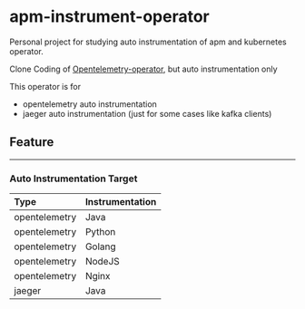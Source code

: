 # apm-instrument-operator

Personal project for studying auto instrumentation of apm and kubernetes operator.

Clone Coding of [Opentelemetry-operator](https://github.com/open-telemetry/opentelemetry-operator),
but auto instrumentation only

This operator is for
- opentelemetry auto instrumentation
- jaeger auto instrumentation (just for some cases like kafka clients)

## Feature

---

### Auto Instrumentation Target

| Type          | Instrumentation |
|:--------------|:----------------|
| opentelemetry | Java            |
| opentelemetry | Python          |
| opentelemetry | Golang          |
| opentelemetry | NodeJS          |
| opentelemetry | Nginx           |
| jaeger        | Java            |

